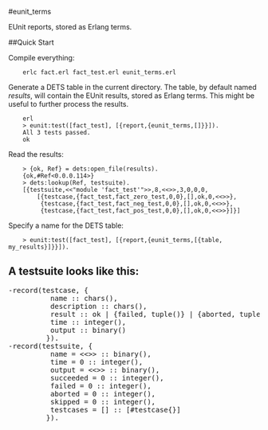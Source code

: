 #eunit_terms

EUnit reports, stored as Erlang terms.

##Quick Start

Compile everything:

        erlc fact.erl fact_test.erl eunit_terms.erl

Generate a DETS table in the current directory. The table, by default named _results_, will contain the EUnit results, stored as Erlang terms. This might be useful to further process the results.

        erl
        > eunit:test([fact_test], [{report,{eunit_terms,[]}}]).
        All 3 tests passed.
        ok

Read the results:

        > {ok, Ref} = dets:open_file(results).
        {ok,#Ref<0.0.0.114>}
        > dets:lookup(Ref, testsuite).
        [{testsuite,<<"module 'fact_test'">>,8,<<>>,3,0,0,0,
            [{testcase,{fact_test,fact_zero_test,0,0},[],ok,0,<<>>},
             {testcase,{fact_test,fact_neg_test,0,0},[],ok,0,<<>>},
             {testcase,{fact_test,fact_pos_test,0,0},[],ok,0,<<>>}]}]

Specify a name for the DETS table:

        > eunit:test([fact_test], [{report,{eunit_terms,[{table, my_results}]}}]).

## A testsuite looks like this:

<pre>
-record(testcase, {
          name :: chars(),
          description :: chars(),
          result :: ok | {failed, tuple()} | {aborted, tuple()} | {skipped, tuple()},
          time :: integer(),
          output :: binary()
         }).
-record(testsuite, {
          name = <<>> :: binary(),
          time = 0 :: integer(),
          output = <<>> :: binary(),
          succeeded = 0 :: integer(),
          failed = 0 :: integer(),
          aborted = 0 :: integer(),
          skipped = 0 :: integer(),
          testcases = [] :: [#testcase{}]
         }).
</pre>
